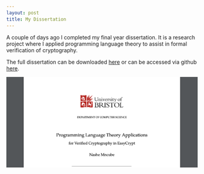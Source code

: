 ```yaml
---
layout: post
title: My Dissertation
---
```

A couple of days ago I completed my final year dissertation. It is a research project where I applied programming language theory to assist in formal verification of cryptography.

The full dissertation can be downloaded [here](/assets/diss-final.pdf) or can be accessed via github [here](https://github.com/nashpotato/diss-public).

![front](/assets/front.png)
